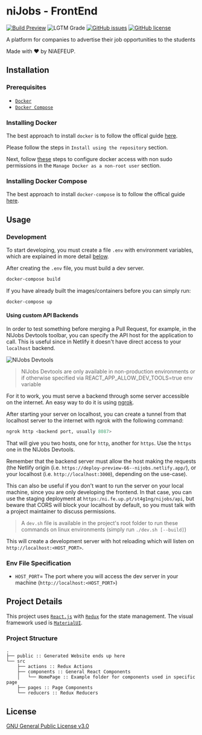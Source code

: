 # niJobs - FrontEnd


[![Build Preview](https://img.shields.io/badge/Build%20Preview-Develop-brightgreen.svg?style=for-the-badge)](https://develop--nijobs.netlify.com/)
![LGTM Grade](https://img.shields.io/lgtm/grade/javascript/g/NIAEFEUP/nijobs-fe.svg?style=for-the-badge)
[![GitHub issues](https://img.shields.io/github/issues/NIAEFEUP/nijobs-fe.svg?style=for-the-badge)](https://github.com/NIAEFEUP/nijobs-fe/issues)
[![GitHub license](https://img.shields.io/github/license/NIAEFEUP/nijobs-fe.svg?style=for-the-badge)](https://github.com/NIAEFEUP/nijobs-fe/blob/master/LICENSE)


A platform for companies to advertise their job opportunities to the students

Made with ❤️ by NIAEFEUP.

## Installation

### Prerequisites

- [`Docker`](https://www.docker.com)
- [`Docker Compose`](https://www.docker.com)

### Installing Docker

The best approach to install `docker` is to follow the offical guide [here](https://docs.docker.com/install/linux/docker-ce/ubuntu/#install-using-the-repository). 

Please follow the steps in `Install using the repository` section.

Next, follow [these](https://docs.docker.com/install/linux/linux-postinstall/) steps to configure docker access with non sudo permissions in the `Manage Docker as a non-root user` section.

### Installing Docker Compose

The best approach to install `docker-compose` is to follow the offical guide [here](https://docs.docker.com/compose/install/#install-compose). 

## Usage

### Development
To start developing, you must create a file `.env` with environment variables, which are explained in more detail [below](#env-file-specification).

After creating the `.env` file, you must build a dev server. 

```bash
docker-compose build
```
If you have already built the images/containers before you can simply run:
```bash
docker-compose up
```

#### Using custom API Backends

In order to test something before merging a Pull Request, for example, in the NIJobs Devtools toolbar, you can specify the API host for the application to call. This is useful since in Netlify it doesn't have direct access to your `localhost` backend.

![NIJobs Devtools](https://user-images.githubusercontent.com/28157246/105634004-bb251c00-5e53-11eb-881c-becf1801c855.png)

> NIJobs Devtools are only available in non-production environments or if otherwise specified via REACT_APP_ALLOW_DEV_TOOLS=true env variable

For it to work, you must serve a backend through some server accessible on the internet. An easy way to do it is using [ngrok](https://ngrok.com/).

After starting your server on localhost, you can create a tunnel from that localhost server to the internet with ngrok with the following command:

```bash
ngrok http <backend port, usually 8087>
```

That will give you two hosts, one for `http`, another for `https`. Use the `https` one in the NIJobs Devtools.

Remember that the backend server must allow the host making the requests (the Netlify origin (i.e. `https://deploy-preview-66--nijobs.netlify.app/`), or your localhost (i.e. `http://localhost:3000`), depending on the use-case).

This can also be useful if you don't want to run the server on your local machine, since you are only developing the frontend. In that case, you can use the staging deployment at `https:/ni.fe.up.pt/st4g1ng/nijobs/api`, but beware that CORS will block your localhost by default, so you must talk with a project maintainer to discuss permissions.

> A `dev.sh` file is available in the project's root folder to run these commands on linux environments (simply run `./dev.sh [--build]`)

This will create a development server with hot reloading which will listen on `http://localhost:<HOST_PORT>`.

### Env File Specification

- `HOST_PORT`= The port where you will access the dev server in your machine (`http://localhost:<HOST_PORT>`)

## Project Details

This project uses [`React.js`](https://reactjs.org/) with [`Redux`](https://redux.js.org/) for the state management. The visual framework used is [`MaterialUI`](https://material-ui.com/).

### Project Structure

```
.
├── public :: Generated Website ends up here
└── src
    ├── actions :: Redux Actions
    ├── components :: General React Components
    │   └── HomePage :: Example folder for components used in specific page
    ├── pages :: Page Components
    └── reducers :: Redux Reducers

```


## License
[GNU General Public License v3.0](https://choosealicense.com/licenses/gpl-3.0/)
